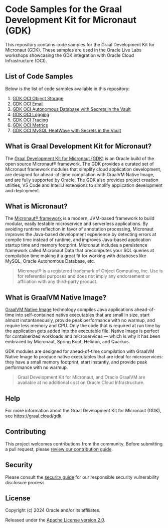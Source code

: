 # Code Samples for the Graal Development Kit for Micronaut (GDK)

This repository contains code samples for the Graal Development Kit for Micronaut (GDK). These samples are used in the Oracle Live Labs workshops showcasing the GDK integration with Oracle Cloud Infrastructure (OCI).

## List of Code Samples

Below is the list of code samples available in this repository:

1. [GDK OCI Object Storage](./gdk-oci-object-store-mvn/)
2. [GDK OCI Email](./gdk-oci-email-mvn/)
3. [GDK OCI Autonomous Database with Secrets in the Vault](./gdk-oci-adb-mvn/)
4. [GDK OCI Logging](./gdk-oci-logging-mvn/)
5. [GDK OCI Tracing](./gdk-oci-tracing-mvn/)
6. [GDK OCI Metrics](./gdk-oci-metrics-mvn/)
7. [GDK OCI MySQL HeatWave with Secrets in the Vault](./gdk-oci-mysql-mvn/)

## What is Graal Development Kit for Micronaut?

The [Graal Development Kit for Micronaut (GDK)](https://graal.cloud/gdk) is an Oracle build of the open source Micronaut® framework. The GDK provides a curated set of Micronaut framework modules that simplify cloud application development, are designed for ahead-of-time compilation with GraalVM Native Image, and are fully supported by Oracle. The GDK also provides project creation utilities, VS Code and IntelliJ extensions to simplify application development and deployment.

## What is Micronaut?

The [Micronaut® framework](https://micronaut.io/) is a modern, JVM-based framework to build modular, easily testable microservice and serverless applications. By avoiding runtime reflection in favor of annotation processing, Micronaut improves the Java-based development experience by detecting errors at compile time instead of runtime, and improves Java-based application startup time and memory footprint. Micronaut includes a persistence framework called Micronaut Data that precomputes your SQL queries at compilation time making it a great fit for working with databases like MySQL, Oracle Autonomous Database, etc.

> Micronaut® is a registered trademark of Object Computing, Inc. Use is for referential purposes and does not imply any endorsement or affiliation with any third-party product.

## What is GraalVM Native Image?

[GraalVM Native Image](https://www.graalvm.org/) technology compiles Java applications ahead-of-time into self-contained native executables that are small in size, start almost instantaneously, provide peak performance with no warmup, and require less memory and CPU. Only the code that is required at run time by the application gets added into the executable file. Native Image is perfect for containerized workloads and microservices — which is why it has been embraced by Micronaut, Spring Boot, Helidon, and Quarkus.

GDK modules are designed for ahead-of-time compilation with GraalVM Native Image to produce native executables that are ideal for microservices: they have a small memory footprint, start instantly, and provide peak performance with no warmup.

> Graal Development Kit for Micronaut, and Oracle GraalVM are available at no additional cost on Oracle Cloud Infrastructure.

## Help

For more information about the Graal Development Kit for Micronaut (GDK), see https://graal.cloud/gdk.

## Contributing

This project welcomes contributions from the community. Before submitting a pull request, please [review our contribution guide](./CONTRIBUTING.md).

## Security

Please consult the [security guide](./SECURITY.md) for our responsible security vulnerability disclosure process

## License

Copyright (c) 2024 Oracle and/or its affiliates.

Released under the [Apache License version 2.0](LICENSE.txt).
